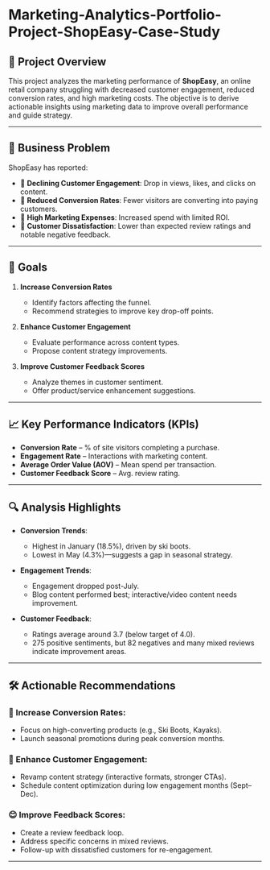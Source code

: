 # Marketing-Analytics-Portfolio-Project-ShopEasy-Case-Study


## 🚀 Project Overview

This project analyzes the marketing performance of **ShopEasy**, an online retail company struggling with decreased customer engagement, reduced conversion rates, and high marketing costs. The objective is to derive actionable insights using marketing data to improve overall performance and guide strategy.

---

## 🧩 Business Problem

ShopEasy has reported:

- 🔻 **Declining Customer Engagement**: Drop in views, likes, and clicks on content.
- 🛒 **Reduced Conversion Rates**: Fewer visitors are converting into paying customers.
- 💸 **High Marketing Expenses**: Increased spend with limited ROI.
- 💬 **Customer Dissatisfaction**: Lower than expected review ratings and notable negative feedback.

---

## 🎯 Goals

1. **Increase Conversion Rates**
   - Identify factors affecting the funnel.
   - Recommend strategies to improve key drop-off points.

2. **Enhance Customer Engagement**
   - Evaluate performance across content types.
   - Propose content strategy improvements.

3. **Improve Customer Feedback Scores**
   - Analyze themes in customer sentiment.
   - Offer product/service enhancement suggestions.

---

## 📈 Key Performance Indicators (KPIs)

- **Conversion Rate** – % of site visitors completing a purchase.
- **Engagement Rate** – Interactions with marketing content.
- **Average Order Value (AOV)** – Mean spend per transaction.
- **Customer Feedback Score** – Avg. review rating.

---

## 🔍 Analysis Highlights

- **Conversion Trends**: 
  - Highest in January (18.5%), driven by ski boots.
  - Lowest in May (4.3%)—suggests a gap in seasonal strategy.

- **Engagement Trends**: 
  - Engagement dropped post-July.
  - Blog content performed best; interactive/video content needs improvement.

- **Customer Feedback**: 
  - Ratings average around 3.7 (below target of 4.0).
  - 275 positive sentiments, but 82 negatives and many mixed reviews indicate improvement areas.

---

## 🛠️ Actionable Recommendations

### 🔺 Increase Conversion Rates:
- Focus on high-converting products (e.g., Ski Boots, Kayaks).
- Launch seasonal promotions during peak conversion months.

### 📢 Enhance Customer Engagement:
- Revamp content strategy (interactive formats, stronger CTAs).
- Schedule content optimization during low engagement months (Sept–Dec).

### 😊 Improve Feedback Scores:
- Create a review feedback loop.
- Address specific concerns in mixed reviews.
- Follow-up with dissatisfied customers for re-engagement.

---

